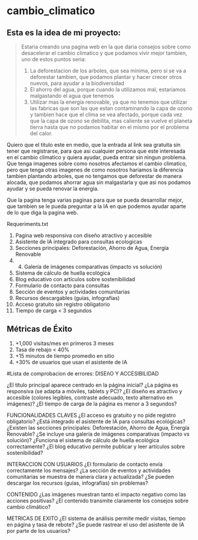 # cambio_climatico

## Esta es la idea de mi proyecto:
> Estaria creando una pagina web en la que daria consejos sobre como desacelerar el cambio climatico y que podamos vivir mejor tambien, uno de estos puntos seria:
> 1. La deforestacion de los arboles, que sea minima, pero si se va a deforestar tambien, que podamos plantar y hacer crecer otros nuevos, para ayudar a la biodiversidad
> 2. El ahorro del agua, porque cuando la utilizamos mal, estariamos malgastando el agua que tenemos
> 3. Utilizar mas la energia renovable, ya que no tenemos que utilizar las fabricas que son las que estan contaminando la capa de ozono y tambien hace que el clima se vea afectado, porque cada vez que la capa de ozono se debilita, mas caliente se vuelve el planeta tierra hasta que no podamos habitar en el mismo por el problema del calor.

Quiero que el titulo este en medio, que la entrada al link sea gratuita sin tener que registrarse, para que asi cualquier persona que este interesada en el cambio climatico y quiera ayudar, pueda entrar sin ningun problema. 
Que tenga imagenes sobre como nosotros afectamos el cambio climatico, pero que tenga otras imagenes de como nosotros hariamos la diferencia tambien plantando arboles, que no tengamos que deforestar de manera alocada, que podamos ahorrar agua sin malgastarla y que asi nos podamos ayudar y se pueda renovar la energia.

Que la pagina tenga varias paginas para que se pueda desarrollar mejor, que tambien se le pueda preguntar a la IA en que podemos ayudar aparte de lo que diga la pagina web.

Requeriments.txt
1. Pagina web responsiva con diseño atractivo y accesible
2. Asistente de IA integrado para consultas ecologicas
3. Secciones principales: Deforestación, Ahorro de Agua, Energía Renovable
4. 4. Galería de imágenes comparativas (impacto vs solución)
5. Sistema de cálculo de huella ecológica
6. Blog educativo con artículos sobre sostenibilidad
7. Formulario de contacto para consultas
8. Sección de eventos y actividades comunitarias
9. Recursos descargables (guías, infografías)
10. Acceso gratuito sin registro obligatorio
11. Tiempo de carga < 3 segundos

## Métricas de Éxito
1. +1,000 visitas/mes en primeros 3 meses
2. Tasa de rebajo < 40%
3. +15 minutos de tiempo promedio en sitio
4. +30% de usuarios que usan el asistente de IA


#Lista de comprobacion de errores:
DISEñO Y ACCESIBILIDAD

 ¿El título principal aparece centrado en la página inicial?
 ¿La página es responsiva (se adapta a móviles, tablets y PC)?
 ¿El diseño es atractivo y accesible (colores legibles, contraste adecuado, texto alternativo en imágenes)?
 ¿El tiempo de carga de la página es menor a 3 segundos?
 
FUNCIONALIDADES CLAVES
 ¿El acceso es gratuito y no pide registro obligatorio?
 ¿Está integrado el asistente de IA para consultas ecológicas?
 ¿Existen las secciones principales: Deforestación, Ahorro de Agua, Energía Renovable?
 ¿Se incluye una galería de imágenes comparativas (impacto vs solución)?
 ¿Funciona el sistema de cálculo de huella ecológica correctamente?
 ¿El blog educativo permite publicar y leer artículos sobre sostenibilidad?
 
INTERACCION CON USUARIOS
 ¿El formulario de contacto envía correctamente los mensajes?
 ¿La sección de eventos y actividades comunitarias se muestra de manera clara y actualizada?
 ¿Se pueden descargar los recursos (guías, infografías) sin problemas?

CONTENIDO
 ¿Las imágenes muestran tanto el impacto negativo como las acciones positivas?
 ¿El contenido transmite claramente los consejos sobre cambio climático?

METRICAS DE EXITO
 ¿El sistema de análisis permite medir visitas, tiempo en página y tasa de rebote?
 ¿Se puede rastrear el uso del asistente de IA por parte de los usuarios?
